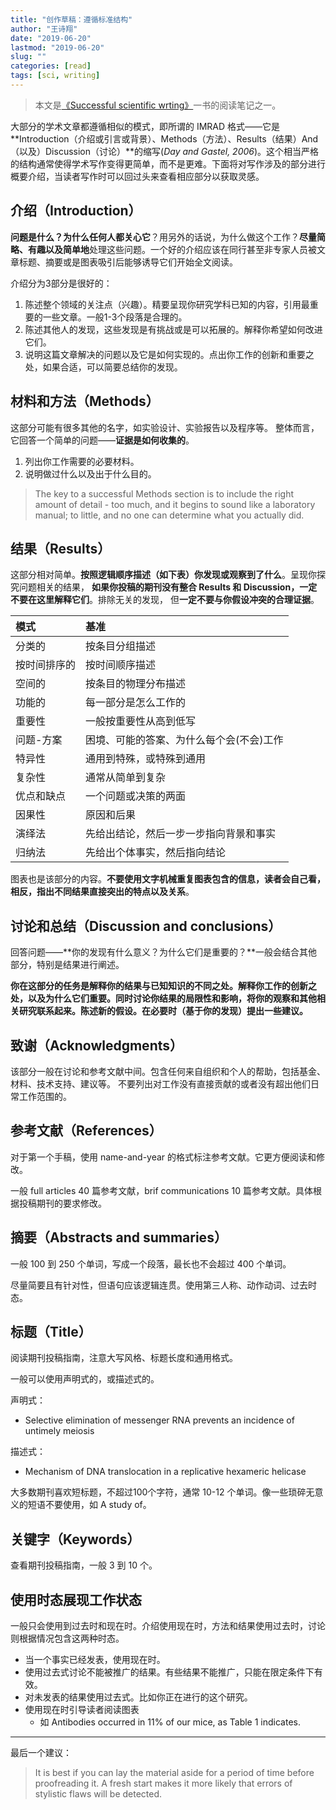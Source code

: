 ```yaml
---
title: "创作草稿：遵循标准结构"
author: "王诗翔"
date: "2019-06-20"
lastmod: "2019-06-20"
slug: ""
categories: [read]
tags: [sci, writing]
---
```


> 本文是[《Successful scientific wrting》](/cn/read/#successful-scientific-wrting)一书的阅读笔记之一。

大部分的学术文章都遵循相似的模式，即所谓的 IMRAD 格式——它是**Introduction（介绍或引言或背景）、Methods（方法）、Results（结果）And（以及）Discussion（讨论）**的缩写(*Day and Gastel, 2006*)。这个相当严格的结构通常使得学术写作变得更简单，而不是更难。下面将对写作涉及的部分进行概要介绍，当读者写作时可以回过头来查看相应部分以获取灵感。

## 介绍（Introduction）

**问题是什么？为什么任何人都关心它**？用另外的话说，为什么做这个工作？**尽量简略、有趣以及简单地**处理这些问题。一个好的介绍应该在同行甚至非专家人员被文章标题、摘要或是图表吸引后能够诱导它们开始全文阅读。

介绍分为3部分是很好的：

1. 陈述整个领域的关注点（兴趣）。精要呈现你研究学科已知的内容，引用最重要的一些文章。一般1-3个段落是合理的。
2. 陈述其他人的发现，这些发现是有挑战或是可以拓展的。解释你希望如何改进它们。
3. 说明这篇文章解决的问题以及它是如何实现的。点出你工作的创新和重要之处，如果合适，可以简要总结你的发现。

## 材料和方法（Methods）

这部分可能有很多其他的名字，如实验设计、实验报告以及程序等。
整体而言，它回答一个简单的问题——**证据是如何收集的**。

1. 列出你工作需要的必要材料。
2. 说明做过什么以及出于什么目的。

> The key to a successful Methods section is to include the right amount of detail - too much, and it
> begins to sound like a laboratory manual; to little, and no one can determine what you actually did.

## 结果（Results）

这部分相对简单。**按照逻辑顺序描述（如下表）你发现或观察到了什么**。呈现你探究问题相关的结果，
**如果你投稿的期刊没有整合 Results 和 Discussion，一定不要在这里解释它们**。排除无关的发现，
但**一定不要与你假设冲突的合理证据**。

| 模式         | 基准                                     |
| :------------ | :---------------------------------------- |
| 分类的       | 按条目分组描述                           |
| 按时间排序的 | 按时间顺序描述                           |
| 空间的       | 按条目的物理分布描述                     |
| 功能的       | 每一部分是怎么工作的                     |
| 重要性       | 一般按重要性从高到低写                   |
| 问题-方案    | 困境、可能的答案、为什么每个会(不会)工作 |
| 特异性       | 通用到特殊，或特殊到通用                 |
| 复杂性       | 通常从简单到复杂                         |
| 优点和缺点   | 一个问题或决策的两面                     |
| 因果性       | 原因和后果                               |
| 演绎法       | 先给出结论，然后一步一步指向背景和事实   |
| 归纳法       | 先给出个体事实，然后指向结论             |




图表也是该部分的内容。**不要使用文字机械重复图表包含的信息，读者会自己看，相反，指出不同结果直接突出的特点以及关系**。

## 讨论和总结（Discussion and conclusions）

回答问题——**你的发现有什么意义？为什么它们是重要的？**一般会结合其他部分，特别是结果进行阐述。

**你在这部分的任务是解释你的结果与已知知识的不同之处。解释你工作的创新之处，以及为什么它们重要。同时讨论你结果的局限性和影响，将你的观察和其他相关研究联系起来。陈述新的假设。在必要时（基于你的发现）提出一些建议。**

## 致谢（Acknowledgments）

该部分一般在讨论和参考文献中间。包含任何来自组织和个人的帮助，包括基金、材料、技术支持、建议等。
不要列出对工作没有直接贡献的或者没有超出他们日常工作范围的。

## 参考文献（References）

对于第一个手稿，使用 name-and-year 的格式标注参考文献。它更方便阅读和修改。

一般 full articles 40 篇参考文献，brif communications 10 篇参考文献。具体根据投稿期刊的要求修改。

## 摘要（Abstracts and summaries）

一般 100 到 250 个单词，写成一个段落，最长也不会超过 400 个单词。

尽量简要且有针对性，但语句应该逻辑连贯。使用第三人称、动作动词、过去时态。

## 标题（Title）

阅读期刊投稿指南，注意大写风格、标题长度和通用格式。

一般可以使用声明式的，或描述式的。

声明式：

* Selective elimination of messenger RNA prevents an incidence of untimely meiosis

描述式：

* Mechanism of DNA translocation in a replicative hexameric helicase

大多数期刊喜欢短标题，不超过100个字符，通常 10-12 个单词。像一些琐碎无意义的短语不要使用，如 A study of。

## 关键字（Keywords）

查看期刊投稿指南，一般 3 到 10 个。

## 使用时态展现工作状态

一般只会使用到过去时和现在时。介绍使用现在时，方法和结果使用过去时，讨论则根据情况包含这两种时态。

* 当一个事实已经发表，使用现在时。
* 使用过去式讨论不能被推广的结果。有些结果不能推广，只能在限定条件下有效。
* 对未发表的结果使用过去式。比如你正在进行的这个研究。
* 使用现在时引导读者阅读图表
  * 如 Antibodies occurred in 11% of our mice, as Table 1 indicates.

***

最后一个建议：

> It is best if you can lay the material aside for a period of time before proofreading it.
> A fresh start makes it more likely that errors of stylistic flaws will be detected.
